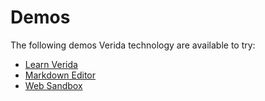# Demos

The following demos Verida technology are available to try:

- [Learn Verida](https://learn.verida.io)
- [Markdown Editor](https://markdown-editor.demos.testnet.verida.io/)
- [Web Sandbox](https://web-sandbox.demos.testnet.verida.io/)